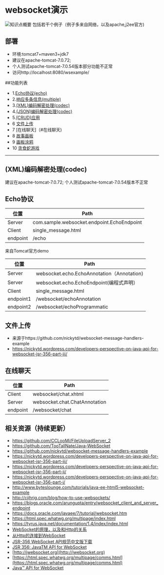 # websocket演示

![知识点概要](https://nickytd.files.wordpress.com/2013/07/ws_techs_blogs_i.png)
包括若干个例子（例子多来自网络，以及apache,j2ee官方)

## 部署
- 环境:tomcat7+maven3+jdk7
- 建议在apache-tomcat-7.0.72;
- 个人测试apache-tomcat-7.0.54版本部分功能不正常
- 访问http://localhost:8080/wsexample/

##功能列表

 * 1.[Echo协议(echo)](#Echo协议)
 * 2.[响应多条信息(multiple)](#响应多条信息(multiple))
 * 3.[(XML)编码解密处理(codec)](#(XML)编码解密处理(codec))
 * 4.[(JSON)编码解密处理(codec)](#(XML)编码解密处理(codec))
 * 5.[(CRUD)应用](#(XML)编码解密处理(codec))
 * 6 [文件上传](#文件上传)
 * 7 [在线聊天]（#在线聊天)
 * 8 [故事画板](#故事画板)
 * 9 [画板涂鸦](#画板涂鸦)
 * 10 [贪食蛇游戏](#贪食蛇游戏)

---

<h2 id="xml编码解密处理codec">(XML)编码解密处理(codec)</h2>
建议在apache-tomcat-7.0.72;
个人测试apache-tomcat-7.0.54版本不正常

## Echo协议
位置 | Path
---|---
Server | com.sample.websocket.endpoint.EchoEndpoint
Client | single_message.html
endpoint | /echo

来自Tomcat官方demo

位置 | Path
---|---
Server | websocket.echo.EchoAnnotation（Annotation)
Server | websocket.echo.EchoEndpoint(编程式声明）
Client | single_message.html
endpoint1 | /websocket/echoAnnotation  
endpoint2 | /websocket/echoProgrammatic

## 文件上传

* 来源于https://github.com/nickytd/websocket-message-handlers-example
* https://nickytd.wordpress.com/developers-perspective-on-java-api-for-websocket-jsr-356-part-iii/

## 在线聊天

位置 | Path
---|---
Client | websocket/chat.xhtml
Server  | websocket.chat.ChatAnnotation
endpoint | /websocket/chat



 ## 相关资源（持续更新）
 * https://github.com/CCLooMi/FileUploadServer_2
 * https://github.com/TooTallNate/Java-WebSocket
 * https://github.com/nickytd/websocket-message-handlers-example
 * https://nickytd.wordpress.com/developers-perspective-on-java-api-for-websocket-jsr-356-part-iii/
 * https://nickytd.wordpress.com/developers-perspective-on-java-api-for-websocket-jsr-356-part-ii/
 * https://nickytd.wordpress.com/developers-perspective-on-java-api-for-websocket-jsr-356-part-i/
 * http://www.byteslounge.com/tutorials/java-ee-html5-websocket-example
 * http://cjihrig.com/blog/how-to-use-websockets/
 * https://blogs.oracle.com/arungupta/entry/websocket_client_and_server_endpoint
 * https://docs.oracle.com/javaee/7/tutorial/websocket.htm
 * https://html.spec.whatwg.org/multipage/index.html
 * https://tyrus.java.net/documentation/1.4/index/index.html
 * [WebSocket的原理，以及和Http的关系](http://www.cnblogs.com/Herzog3/p/5088130.html)
 * [从Http的连接到WebSocket](http://blog.csdn.net/fenglibing/article/details/7108982)
 * [JSR-356 WebSocket API规范中文版下载](http://jinnianshilongnian.iteye.com/blog/1862252)
 * [JSR 356: JavaTM API for WebSocket](https://jcp.org/en/jsr/detail?id=356)
 * [http://jwebsocket.org](http://jwebsocket.org)
 * [https://html.spec.whatwg.org/multipage/comms.html](https://html.spec.whatwg.org/multipage/comms.html)
 * [Java™ API for WebSocket](http://jsr-chinese.readthedocs.io/en/latest/jsr-356/)